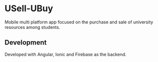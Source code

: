 # USell-UBuy
Mobile multi platform app focused on the purchase and sale of university resources among students.

## Development
Developed with Angular, Ionic and Firebase as the backend.
